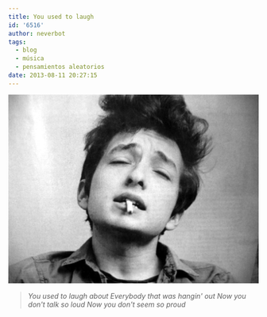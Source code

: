 ```yaml
---
title: You used to laugh
id: '6516'
author: neverbot
tags:
  - blog
  - música
  - pensamientos aleatorios
date: 2013-08-11 20:27:15
---
```


![Bob Dylan](./you-used-to-laugh/bob-dylan.jpg)

> _You used to laugh about_ _Everybody that was hangin' out_ _Now you don't talk so loud_ _Now you don't seem so proud_
